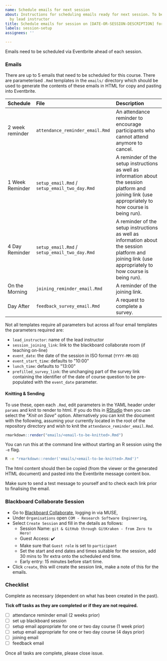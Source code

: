 ```yaml
---
name: Schedule emails for next session
about: Instructions for scheduling emails ready for next session. To be completed
  by lead instructor
title: Schedule emails for session on [DATE-OR-SESSION-DESCRIPTION] for [INSTRUCTOR-NAME]
labels: session-setup
assignees: ''

---
```


Emails need to be scheduled via Eventbrite ahead of each session.


### Emails

There are up to 5 emails that need to be scheduled for this course. There are parameterised `.Rmd` templates in the
`emails/` directory which should be used to generate the contents of these emails in HTML for copy and pasting into
Eventbrite.


| Schedule        | File                            | Description                                                                                                               |
|:----------------|:--------------------------------|:--------------------------------------------------------------------------------------------------------------------------|
| 2 week reminder | `attendance_reminder_email.Rmd` | An attendance reminder to encourage participants who cannot attend anymore to cancel.                                     |
| 1 Week Reminder | `setup_email.Rmd` / `setup_email_two_day.Rmd` | A reminder of the setup instructions as well as information about the session platform and joining link (use appropriately to how course is being run). |
| 4 Day Reminder  | `setup_email.Rmd` / `setup_email_two_day.Rmd` | A reminder of the setup instructions as well as information about the session platform and joining link (use appropriately to how course is being run). |
| On the Morning  | `joining_reminder_email.Rmd`    | A reminder of the joining link.                                                                                           |
| Day After       | `feedback_survey_email.Rmd`     | A request to complete a survey.                                                                                           |

Not all templates require all parameters but across all four email templates the parameters required are:

- `lead_instructor`: name of the lead instructor
- `session_joining_link`: link to the blackboard collaborate room (if teaching on-line)
- `event_date`: the date of the session in ISO format (`YYYY-MM-DD`)
- `event_start_time`: defaults to "10:00"
- `lunch_time`: defaults to "13:00"
- `prefilled_survey_link`: the unchanging part of the survey link containing the identifier of the date of course question to be pre-populated with the `event_date` parameter.

#### Knitting & Sending

To use these, open each `.Rmd`, edit parameters in the YAML header under `params` and knit to render to html. If you do this in
[RStudio](https://rstrudio.com) then you can select the "_Knit on Save_" option. Alternatively you can knit the document
with the following, assuming your currently located in the root of the repository directory and wish to knit the `attendance_reminder_email.Rmd`.

``` R
rmarkdown::render("emails/<email-to-be-knitted>.Rmd")
```

You can run this at the command line without starting an R session using the `-e` flag.

``` bash
R -e "rmarkdown::render('emails/<email-to-be-knitted>.Rmd')"
```

The html content should then be copied (from the viewer or the generated HTML document) and pasted into the Eventbrite
message content box.

Make sure to send a test message to yourself and to check each link prior to finalising the email.


### Blackboard Collaborate Session
- Go to [Blackboard Collaborate](https://vle.shef.ac.uk), logging in via MUSE,
- Under `Organisations` open `COM - Research Software Engineering`,
- Select `Create Session` and fill in the details as follows:
  - Session Name: `git & GitHub through GitKraken - from Zero to Hero!`
  - Guest Access: :heavy_check_mark:
  - Make sure that `Guest role` is set to `participant`
  - Set the start and end dates and times suitable for the session, add 30 mins to 1hr extra onto the scheduled end time.
  - Early entry: 15 minutes before start time.
- Click `create`, this will create the session link, make a note of this for the emails.


### Checklist
Complete as necessary (dependent on what has been created in the past).

**Tick off tasks as they are completed or if they are not required.**
- [ ] attendance reminder email (2 weeks prior)
- [ ] set up blackboard session
- [ ] setup email appropriate for one or two day course (1 week prior)
- [ ] setup email appropriate for one or two day course (4 days prior)
- [ ] joining email
- [ ] feedback email

Once all tasks are complete, please close issue.
